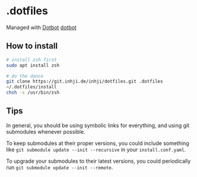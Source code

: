 .dotfiles
=================

Managed with [Dotbot] [dotbot]

How to install
-----------------

```bash
# install zsh first
sudo apt install zsh

# do the dance
git clone https://git.inhji.de/inhji/dotfiles.git .dotfiles
~/.dotfiles/install
chsh -s /usr/bin/zsh
```

Tips
-----------------

In general, you should be using symbolic links for everything, and using git
submodules whenever possible.

To keep submodules at their proper versions, you could include something like
`git submodule update --init --recursive` in your `install.conf.yaml`.

To upgrade your submodules to their latest versions, you could periodically run
`git submodule update --init --remote`.


[dotbot]: https://github.com/anishathalye/dotbot
